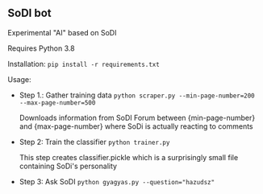 ## SoDI bot

Experimental "AI" based on SoDI

Requires Python 3.8

Installation:
`pip install -r requirements.txt`

Usage:
- Step 1.: Gather training data 
  `python scraper.py --min-page-number=200 --max-page-number=500`

  Downloads information from SoDI Forum between {min-page-number} and {max-page-number} where SoDi is actually reacting to comments

- Step 2: Train the classifier
  `python trainer.py`

  This step creates classifier.pickle which is a surprisingly small file containing SoDi's personality

- Step 3: Ask SoDI
  `python gyagyas.py --question="hazudsz"`
